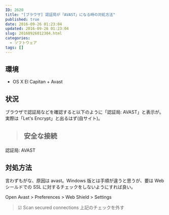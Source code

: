 ```yaml
---
ID: 2620
title: "[ブラウザ] 認証局が「AVAST」になる時の対処方法"
published: true
date: 2016-09-26 01:23:04
updated: 2016-09-26 01:23:04
slug: 20160926012304.html
categories:
  - ソフトウェア
tags: []
---
```


<!--more-->

## 環境

- OS X El Capitan + Avast

## 状況

ブラウザで認証局などを確認すると以下のように「認証局: AVAST」と表示が。実際は「Let's Encrypt」と出るはず(自サイト)。

## <blockquote>安全な接続

認証局: AVAST</blockquote>

## 対処方法

言わずもがな、原因は avast。Windows 版とは手順が違うと思うが、要は Web シールドでの SSL に対するチェックをしないようにすれば良い。

Open Avast > Preferences > Web Shield > Settings

> ☑ Scan secured connections
> 上記のチェックを外す
